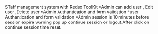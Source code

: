 STaff management system with Redux ToolKit
*Admin can add user , Edit user ,Delete user
*Admin Authantication and form validation
*user Authantication and form validation
*Admin session is 10 minutes before session expire warning pop up continue session or logout.After click on
continue session time reset.
